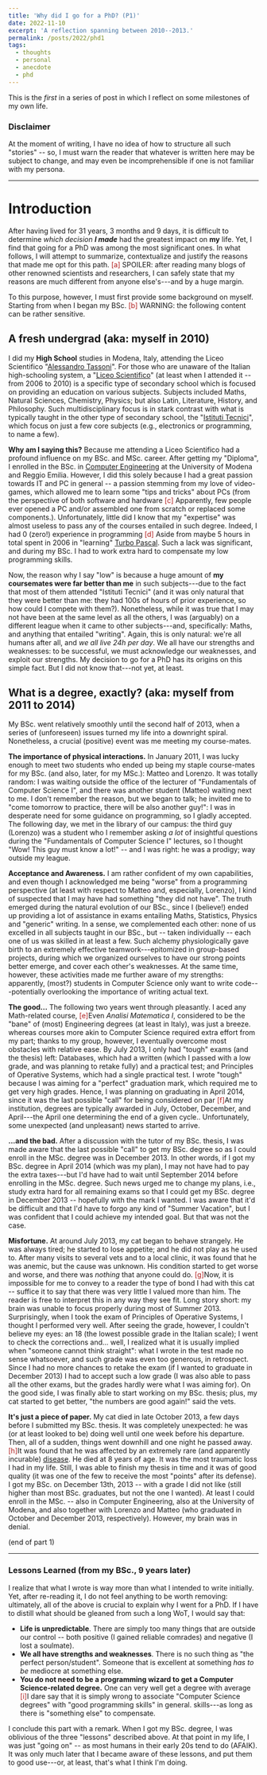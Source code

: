 ```yaml
---
title: 'Why did I go for a PhD? (P1)'
date: 2022-11-10
excerpt: 'A reflection spanning between 2010--2013.'
permalink: /posts/2022/phd1
tags:
  - thoughts
  - personal
  - anecdote
  - phd
---
```


This is the _first_ in a series of post in which I reflect on some milestones of my own life.

### Disclaimer
At the moment of writing, I have no idea of how to structure all such "stories" -- so, I must warn the reader that whatever is written here may be subject to change, and may even be incomprehensible if one is not familiar with my persona.

___

# Introduction

After having lived for 31 years, 3 months and 9 days, it is difficult to determine _which decision **I made**_ had the greatest impact on **my** life. Yet, I find that going for a PhD was among the most significant ones. In what follows, I will attempt to summarize, contextualize and justify the reasons that made me opt for this path. <span class="footnote"><a style="color:firebrick">[a]</a><span class="footnote_content"> SPOILER: after reading many blogs of other renowned scientists and researchers, I can safely state that my reasons are much different from anyone else's---and by a huge margin.</span></span>

To this purpose, however, I must first provide some background on myself. Starting from when I began my BSc. <span class="footnote"><a style="color:firebrick">[b]</a><span class="footnote_content"> WARNING: the following content can be rather sensitive.</span></span>



## A fresh undergrad (aka: myself in 2010)

I did my **High School** studies in Modena, Italy, attending the Liceo Scientifico "[Alessandro Tassoni](https://www.liceotassoni.edu.it/)". For those who are unaware of the Italian high-schooling system, a "[Liceo Scientifico](https://en.wikipedia.org/wiki/Liceo_scientifico)" (at least when I attended it -- from 2006 to 2010) is a specific type of secondary school which is focused on providing an education on various subjects. Subjects included Maths, Natural Sciences, Chemistry, Physics; but also Latin, Literature, History, and Philosophy. Such multidisciplinary focus is in stark contrast with what is typically taught in the other type of secondary school, the "[Istituti Tecnici](https://it.wikipedia.org/wiki/Istituto_tecnico)", which focus on just a few core subjects (e.g., electronics or programming, to name a few).

**Why am I saying this?** Because me attending a Liceo Scientifico had a profound influence on my BSc. and MSc. career. After getting my "Diploma", I enrolled in the BSc. in [Computer Engineering](https://international.unimore.it/course.html?ID=7) at the University of Modena and Reggio Emilia. However, I did this solely because I had a great passion towards IT and PC in general -- a passion stemming from my love of video-games, which allowed me to learn some "tips and tricks" about PCs (from the perspective of both software and hardware <span class="footnote"><a style="color:firebrick">[c]</a><span class="footnote_content"> Apparently, few people ever opened a PC and/or assembled one from scratch or replaced some components.</span></span>). Unfortunately, little did I know that my "expertise" was almost useless to pass any of the courses entailed in such degree. Indeed, I had 0 (zero!) experience in programming <span class="footnote"><a style="color:firebrick">[d]</a><span class="footnote_content"> Aside from maybe 5 hours in total spent in 2006 in "learning" [Turbo Pascal](https://en.wikipedia.org/wiki/Turbo_Pascal)</span></span>. Such a lack was significant, and during my BSc. I had to work extra hard to compensate my low programming skills. 

Now, the reason why I say "low" is because a huge amount of **my coursemates were far better than me** in such subjects---due to the fact that most of them attended "Istituti Tecnici" (and it was only natural that they were better than me: they had 100s of hours of prior experience, so how could I compete with them?). Nonetheless, while it was true that I may not have been at the same level as all the others, I was (arguably) on a different league when it came to other subjects---and, specifically: Maths, and anything that entailed "writing". Again, this is only natural: we're all humans after all, and _we all live 24h per day_. We all have our strengths and weaknesses: to be successful, we must acknowledge our weaknesses, and exploit our strengths. My decision to go for a PhD has its origins on this simple fact. But I did not know that---not yet, at least.

## What is a degree, exactly? (aka: myself from 2011 to 2014)

My BSc. went relatively smoothly until the second half of 2013, when a series of (unforeseen) issues turned my life into a downright spiral. Nonetheless, a crucial (positive) event was me meeting my course-mates.

**The importance of physical interactions.**
In January 2011, I was lucky enough to meet two students who ended up being my staple course-mates for my BSc. (and also, later, for my MSc.): Matteo and Lorenzo. It was totally random: I was waiting outside the office of the lecturer of "Fundamentals of Computer Science I", and there was another student (Matteo) waiting next to me. I don't remember the reason, but we began to talk; he invited me to "come tomorrow to practice, there will be also another guy!": I was in desperate need for some guidance on programming, so I gladly accepted. The following day, we met in the library of our campus: the third guy (Lorenzo) was a student who I remember asking *a lot* of insightful questions during the "Fundamentals of Computer Science I" lectures, so I thought "Wow! This guy must know a lot!" -- and I was right: he was a prodigy; way outside my league. 

**Acceptance and Awareness.**
I am rather confident of my own capabilities, and even though I acknowledged me being "worse" from a programming perspective (at least with respect to Matteo and, especially, Lorenzo), I kind of suspected that I may have had something "they did not have". The truth emerged during the natural evolution of our BSc., since I (believe!) ended up providing a lot of assistance in exams entailing Maths, Statistics, Physics and "generic" writing. In a sense, we complemented each other: none of us excelled in all subjects taught in our BSc., but -- taken individually -- each one of us was skilled in at least a few. Such alchemy physiologically gave birth to an extremely effective teamwork---epitomized in group-based projects, during which we organized ourselves to have our strong points better emerge, and cover each other's weaknesses. At the same time, however, these activities made me further aware of my strengths: apparently, (most?) students in Computer Science only want to write code---potentially overlooking the importance of writing actual text.

**The good...** The following two years went through pleasantly. I aced any Math-related course, <span class="footnote"><a style="color:firebrick">[e]</a><span class="footnote_content">Even _Analisi Matematica I_, considered to be the "bane" of (most) Engineering degrees (at least in Italy), was just a breeze.</span></span> whereas courses more akin to Computer Science required extra effort from my part; thanks to my group, however, I eventually overcome most obstacles with relative ease. By July 2013, I only had "tough" exams (and the thesis) left: Databases, which had a written (which I passed with a low grade, and was planning to retake fully) and a practical test; and Principles of Operative Systems, which had a single practical test. I wrote "tough" because I was aiming for a "perfect" graduation mark, which required me to get very high grades. Hence, I was planning on graduating in April 2014, since it was the last possible "call" for being considered on par <span class="footnote"><a style="color:firebrick">[f]</a><span class="footnote_content">At my institution, degrees are typically awarded in July, October, December, and April---the April one determining the end of a given cycle.</span></span>. Unfortunately, some unexpected (and unpleasant) news started to arrive. 

**...and the bad.** After a discussion with the tutor of my BSc. thesis, I was made aware that the last possible "call" to get my BSc. degree so as I could enroll in the MSc. degree was in December 2013. In other words, if I got my BSc. degree in April 2014 (which was my plan), I may not have had to pay the extra taxes---but I'd have had to wait until September 2014 before enrolling in the MSc. degree. Such news urged me to change my plans, i.e., study extra hard for all remaining exams so that I could get my BSc. degree in December 2013 -- hopefully with the mark I wanted. I was aware that it'd be difficult and that I'd have to forgo any kind of "Summer Vacation", but I was confident that I could achieve my intended goal. But that was not the case.

**Misfortune.** At around July 2013, my cat began to behave strangely. He was always tired; he started to lose appetite; and he did not play as he used to. After many visits to several vets and to a local clinic, it was found that he was anemic, but the cause was unknown. His condition started to get worse and worse, and there was *nothing* that anyone could do. <span class="footnote"><a style="color:firebrick">[g]</a><span class="footnote_content">Now, it is impossible for me to convey to a reader the type of bond I had with this cat -- suffice it to say that there was very little I valued more than him. The reader is free to interpret this in any way they see fit.</span></span> Long story short: my brain was unable to focus properly during most of Summer 2013. Surprisingly, when I took the exam of Principles of Operative Systems, I thought I performed very well. After seeing the grade, however, I couldn't believe my eyes: an 18 (the lowest possible grade in the Italian scale); I went to check the corrections and... well, I realized what it is usually implied when "someone cannot think straight": what I wrote in the test made no sense whatsoever, and such grade was even too generous, in retrospect. Since I had no more chances to retake the exam (if I wanted to graduate in December 2013) I had to accept such a low grade (I was also able to pass all the other exams, but the grades hardly were what I was aiming for). On the good side, I was finally able to start working on my BSc. thesis; plus, my cat started to get better, "the numbers are good again!" said the vets.

**It's just a piece of paper.** My cat died in late October 2013, a few days before I submitted my BSc. thesis. It was completely unexpected: he was (or at least looked to be) doing well until one week before his departure. Then, all of a sudden, things went downhill and one night he passed away.<span class="footnote"><a style="color:firebrick">[h]</a><span class="footnote_content">It was found that he was affected by an extremely rare (and apparently incurable) [disease](https://en.wikipedia.org/wiki/Mycoplasma_haemofelis). He died at 8 years of age.</span></span> It was the most traumatic loss I had in my life. Still, I was able to finish my thesis in time and it was of good quality (it was one of the few to receive the most "points" after its defense). I got my BSc. on December 13th, 2013 -- with a grade I did not like (still higher than most BSc. graduates, but not the one I wanted). At least I could enroll in the MSc. -- also in Computer Engineering, also at the University of Modena, and also together with Lorenzo and Matteo (who graduated in October and December 2013, respectively). However, my brain was in denial.

(end of part 1)

___

### Lessons Learned (from my BSc., 9 years later)

I realize that what I wrote is way more than what I intended to write initially. Yet, after re-reading it, I do not feel anything to be worth removing: ultimately, all of the above is crucial to explain why I went for a PhD.
If I have to distill what should be gleaned from such a long WoT, I would say that:
* **Life is unpredictable**. There are simply too many things that are outside our control -- both positive (I gained reliable comrades) and negative (I lost a soulmate). 
* **We all have strengths and weaknesses**. There is no such thing as "the perfect person/student". Someone that is excellent at something _has to be_ mediocre at something else.
* **You do not need to be a programming wizard to get a Computer Science-related degree.** One can very well get a degree with average <span class="footnote"><a style="color:firebrick">[i]</a><span class="footnote_content">I dare say that it is simply wrong to associate "Computer Science degrees" with "good programming skills" in general.</span></span> skills---as long as there is "something else" to compensate.


I conclude this part with a remark. When I got my BSc. degree, I was oblivious of the three "lessons" described above. At that point in my life, I was just "going on" -- as most humans in their early 20s tend to do (AFAIK). It was only much later that I became aware of these lessons, and put them to good use---or, at least, that's what I think I'm doing.